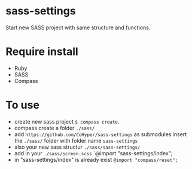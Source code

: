 sass-settings
=============

Start new SASS project with same structure and functions.

# Require install
* Ruby
* SASS
* Compass

# To use
* create new sass project `$ compass create`.
* compass create a folder `./sass/`
* add `https://github.com/CoHyper/sass-settings` as submodules insert the `./sass/` folder with folder name `sass-settings`
* also your new sass structur `./sass/sass-settings/`
* add in your `./sass/screen.scss` `@import "sass-settings/index";
* in "sass-settings/index" is already exist `@import "compass/reset";`
